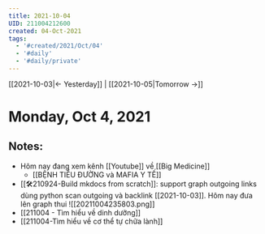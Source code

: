 ```yaml
---
title: 2021-10-04
UID: 211004212600
created: 04-Oct-2021
tags:
  - '#created/2021/Oct/04'
  - '#daily'
  - '#daily/private'
---
```

[[2021-10-03|<- Yesterday]] | [[2021-10-05|Tomorrow ->]]
# Monday, Oct 4, 2021

## Notes:
- Hôm nay đang xem kênh [[Youtube]] về [[Big Medicine]]
	- [[BỆNH TIỂU ĐƯỜNG và MAFIA Y TẾ]]
- [[🛠️210924-Build mkdocs from scratch]]: support graph outgoing links dùng python scan outgoing và backlink [[2021-10-03]]. Hôm nay đưa lên graph thui
	![[20211004235803.png]]
- [[211004 - Tìm hiểu về dinh dưỡng]]
- [[211004-Tìm hiểu về cơ thể tự chữa lành]]
